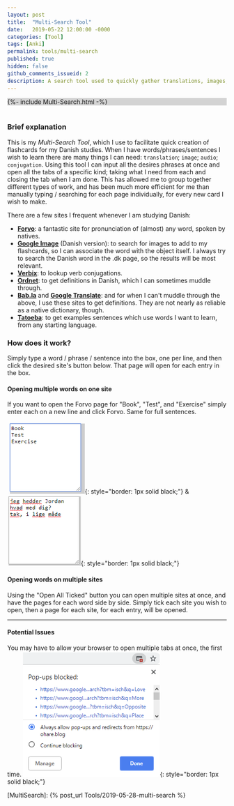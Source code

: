 ```yaml
---
layout: post
title:  "Multi-Search Tool"
date:   2019-05-22 12:00:00 -0000
categories: [Tool]
tags: [Anki]
permalink: tools/multi-search
published: true
hidden: false
github_comments_issueid: 2
description: A search tool used to quickly gather translations, images, and audio. Used to quickly create flashcards.
---
```


<div style='background-color:lightgrey'>
{%- include Multi-Search.html -%}
</div>

<br>


### Brief explanation

<!-- {% assign test = true %}
{% if test != true %}
test
{% endif %}


{% if page.url != "" %}
test
{{ page.url }}
   
{% endif %} -->

This is my *Multi-Search Tool*, which I use to facilitate quick creation of flashcards for my Danish studies. When I have words/phrases/sentences I wish to learn there are many things I can need: `translation`; `image`; `audio`; `conjugation`. Using this tool I can input all the desires phrases at once and open all the tabs of a specific kind; taking what I need from each and closing the tab when I am done. This has allowed me to group together different types of work, and has been much more efficient for me than manually typing / searching for each page individually, for every new card I wish to make.


There are a few sites I frequent whenever I am studying Danish: 
- **[Forvo][Forvo]**: a fantastic site for pronunciation of (almost) any word, spoken by natives.
- **[Google Image][GoogleImage]** (Danish version): to search for images to add to my flashcards, so I can associate the word with the object itself. I always try to search the Danish word in the .dk page, so the results will be most relevant.
- **[Verbix][Verbix]**: to lookup verb conjugations.
- **[Ordnet][Ordnet]**: to get definitions in Danish, which I can sometimes muddle through.
- **[Bab.la][Babla]** and **[Google Translate][GoogleTranslateDA-EN]**: and for when I can't muddle through the above, I use these sites to get definitions. They are not nearly as reliable as a native dictionary, though.
- **[Tatoeba][Tatoeba]**: to get examples sentences which use words I want to learn, from any starting language.


### How does it work?

Simply type a word / phrase / sentence into the box, one per line, and then click the desired site's button below. That page will open for each entry in the box.

#### Opening multiple words on one site
If you want to open the Forvo page for "Book", "Test", and "Exercise" simply enter each on a new line and click Forvo. Same for full sentences.

![AllowPopups](/assets/Multi-Search/Example1.png){: style="border: 1px solid black;"}
&
![AllowPopups](/assets/Multi-Search/Example2.png){: style="border: 1px solid black;"}

#### Opening words on multiple sites

Using the "Open All Ticked" button you can open multiple sites at once, and have the pages for each word side by side. Simply tick each site you wish to open, then a page for each site, for each entry, will be opened.

---
#### Potential Issues

You may have to allow your browser to open multiple tabs at once, the first time.
![AllowPopups](/assets/Multi-Search/allowpopups.png){: style="border: 1px solid black;"}




[MultiSearch]: {% post_url Tools/2019-05-28-multi-search %}

[Forvo]: https://forvo.com/
[GoogleImage]: https://www.google.dk/search?tbm=isch
[GoogleTranslateDA-EN]: https://translate.google.com/#view=home&op=translate&sl=da&tl=en
[Babla]: https://en.bab.la/
[Ordnet]: https://ordnet.dk/ddo/
[Verbix]: http://www.verbix.com/languages/danish.html
[Tatoeba]: https://tatoeba.org/eng/sentences/search?from=dan&to=eng



<!-- https://forvo.com/word/test/#da
https://www.google.dk/search?tbm=isch&q=test
https://translate.google.com/#view=home&op=translate&sl=da&tl=en&text=test
https://en.bab.la/conjugation/danish/test
https://ordnet.dk/ddo/ordbog?query=test
http://www.verbix.com/webverbix/go.php?T1=test&Submit=Go&D1=26&H1=126 -->
